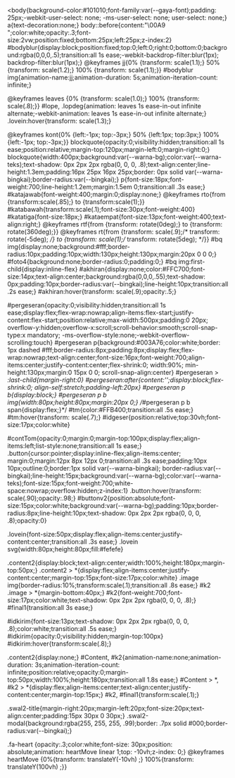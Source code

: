 <body{background-color:#101010;font-family:var(--gaya-font);padding: 25px;-webkit-user-select: none; -ms-user-select: none; user-select: none;} a{text-decoration:none;}
body::before{content:"\00A9  ";color:white;opacity:.3;font-size:2vw;position:fixed;bottom:25px;left:25px;z-index:2}
#bodyblur{display:block;position:fixed;top:0;left:0;right:0;bottom:0;background:rgba(0,0,0,.5);transition:all 1s ease;-webkit-backdrop-filter:blur(1px); backdrop-filter:blur(1px);}
@keyframes jj{0%  {transform: scale(1.1);} 50% {transform: scale(1.2);} 100% {transform: scale(1.1);}}
#bodyblur img{animation-name:jj;animation-duration: 5s;animation-iteration-count: infinite;}

@keyframes leaves {0% {transform: scale(1.0);} 100% {transform: scale(.8);}}
#lope, .lopdeg{animation: leaves 1s ease-in-out infinite alternate;-webkit-animation: leaves 1s ease-in-out infinite alternate;}
.lovein:hover{transform: scale(1.3);}

@keyframes kont{0%  {left:-1px; top:-3px;} 50% {left:1px; top:3px;} 100% {left:-1px; top:-3px;}}
blockquote{opacity:0;visibility:hidden;transition:all 1s ease;position:relative;margin-top:120px;margin-left:0;margin-right:0;}
blockquote{width:400px;background:var(--warna-bg);color:var(--warna-teks);text-shadow: 0px 2px 2px rgba(0, 0, 0, .8);text-align:center;line-height:1.3em;padding:16px 25px 16px 25px;border: 0px solid var(--warna-bingkai);border-radius:var(--bingkai);}
p{font-size:18px;font-weight:700;line-height:1.2em;margin:1.5em 0;transition:all .3s ease;}
#katajawab{font-weight:400;margin:0;display:none;}
@keyframes rto{from {transform:scale(.85);} to {transform:scale(1);}}
#katabawah{transform:scale(.1);font-size:30px;font-weight:400}
#katatiga{font-size:18px;} #kataempat{font-size:13px;font-weight:400;text-align:right;}
@keyframes rtf{from {transform: rotate(0deg);} to {transform: rotate(360deg);}} @keyframes rt{from {transform: scale(.9);/* transform: rotate(-5deg); */} to {transform: scale(1);/* transform: rotate(5deg); */}}
#bq img{display:none;background:#fff;border-radius:10px;padding:10px;width:130px;height:130px;margin:20px 0 0 0;}
#foto4{background:none;border-radius:0;padding:0;}
#bq img:first-child{display:inline-flex}
#akhiran{display:none;color:#FFC700;font-size:14px;text-align:center;background:rgba(0,0,0,.55);text-shadow: 0px;padding:10px;border-radius:var(--bingkai);line-height:10px;transition:all .2s ease;} #akhiran:hover{transform: scale(.9);opacity:.5;}

#pergeseran{opacity:0;visibility:hidden;transition:all 1s ease;display:flex;flex-wrap:nowrap;align-items:flex-start;justify-content:flex-start;position:relative;max-width:500px;padding:0 20px; overflow-y:hidden;overflow-x:scroll;scroll-behavior:smooth;scroll-snap-type:x mandatory; -ms-overflow-style:none;-webkit-overflow-scrolling:touch}
#pergeseran p{background:#003A76;color:white;border: 1px dashed #fff;border-radius:8px;padding:8px;display:flex;flex-wrap:nowrap;text-align:center;font-size:16px;font-weight:700;align-items:center;justify-content:center;flex-shrink:0; width:90%; min-height:130px;margin:0 15px 0 0; scroll-snap-align:center} #pergeseran > *:last-child{margin-right:0} #pergeseran:after{content:'';display:block;flex-shrink:0; align-self:stretch;padding-left:20px}
#pergeseran p b{display:block;} #pergeseran p b img{width:80px;height:80px;margin:20px 0;}
/*#pergeseran p b span{display:flex;}*/
#tm{color:#FFB400;transition:all .5s ease;} #tm:hover{transform: scale(.7);}
#idgeser{position:relative;top:30vh;font-size:17px;color:white}

#contTom{opacity:0;margin:0;margin-top:100px;display:flex;align-items:left;list-style:none;transition:all 1s ease;}
.button{cursor:pointer;display:inline-flex;align-items:center; margin:0;margin:12px 8px 12px 0;transition:all .3s ease;padding:10px 10px;outline:0;border:1px solid var(--warna-bingkai); border-radius:var(--bingkai);line-height:15px;background:var(--warna-bg);color:var(--warna-teks);font-size:15px;font-weight:700;white-space:nowrap;overflow:hidden;z-index:1} 
.button:hover{transform: scale(.90);opacity:.98;}
#buttonv2{position:absolute;font-size:15px;color:white;background:var(--warna-bg);padding:10px;border-radius:8px;line-height:10px;text-shadow: 0px 2px 2px rgba(0, 0, 0, .8);opacity:0}

.lovein{font-size:50px;display:flex;align-items:center;justify-content:center;transition:all .3s ease;}
.lovein svg{width:80px;height:80px;fill:#fefefe}

.content2{display:block;text-align:center;width:100%;height:180px;margin-top:50px;}
.content2 > *{display:flex;align-items:center;justify-content:center;margin-top:15px;font-size:17px;color:white}
.image img{border-radius:10%;transform:scale(.1);transition:all .8s ease;}
#k2 .image > *{margin-bottom:40px;} #k2{font-weight:700;font-size:17px;color:white;text-shadow: 0px 2px 2px rgba(0, 0, 0, .8);} #final1{transition:all 3s ease;}

#idkirim{font-size:13px;text-shadow: 0px 2px 2px rgba(0, 0, 0, .8);color:white;transition:all .5s ease;}
#idkirim{opacity:0;visibility:hidden;margin-top:100px} #idkirim:hover{transform:scale(.8);}

.content2{display:none;}
#Content, #k2{animation-name:none;animation-duration: 3s;animation-iteration-count: infinite;position:relative;opacity:0;margin-top:50px;width:100%;height:180px;transition:all 1.8s ease;}
#Content > *, #k2 > *{display:flex;align-items:center;text-align:center;justify-content:center;margin-top:15px;}
#k2, #final1{transform:scale(.1);}

.swal2-title{margin-right:20px;margin-left:20px;font-size:20px;text-align:center;padding:15px 30px 0 30px;}
.swal2-modal{background:rgba(255, 255, 255, .99);border: .7px solid #000;border-radius:var(--bingkai);}

.fa-heart {opacity:.3;color:white;font-size: 30px;position: absolute;animation:  heartMove linear 1;top: -10vh;z-index: 0;}
@keyframes heartMove {0%{transform: translateY(-10vh) ;} 100%{transform: translateY(100vh) ;}}
